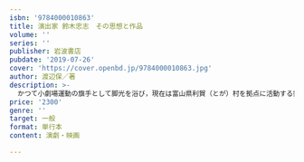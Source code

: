 ```yaml
---
isbn: '9784000010863'
title: 演出家 鈴木忠志　その思想と作品
volume: ''
series: ''
publisher: 岩波書店
pubdate: '2019-07-26'
cover: 'https://cover.openbd.jp/9784000010863.jpg'
author: 渡辺保／著
description: >-
  かつて小劇場運動の旗手として脚光を浴び，現在は富山県利賀（とが）村を拠点に活動する鈴木忠志氏．東西古典劇を再構成した独創的な舞台によって，世界的に高い評価を得ている．演劇評論の第一人者である著者も「最も演劇の本質を問う演出家」と評する．本書では，主要作品を丹念に読み解き，その思想と演出の本質を明らかにする．
price: '2300'
genre: ''
target: 一般
format: 単行本
content: 演劇・映画

---
```


